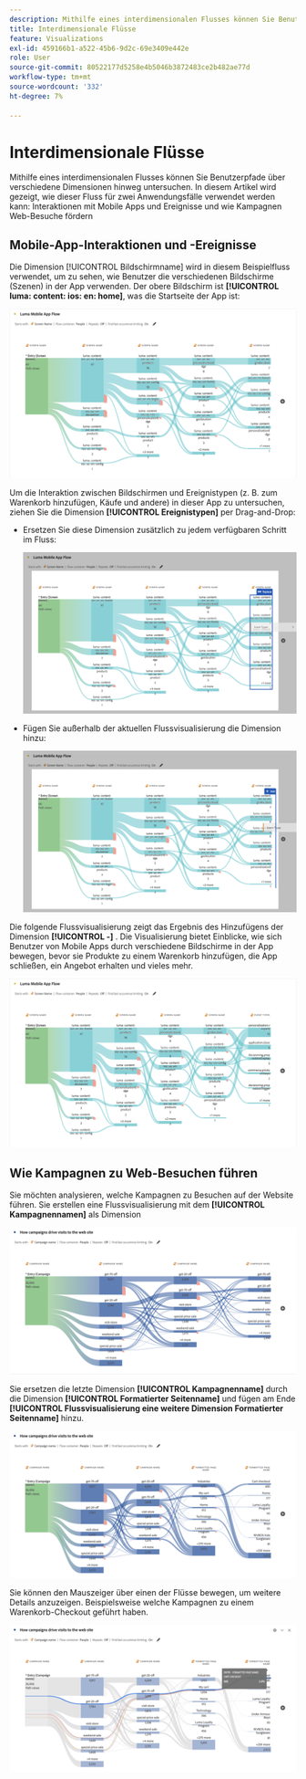 ```yaml
---
description: Mithilfe eines interdimensionalen Flusses können Sie Benutzerpfade über verschiedene Dimensionen hinweg untersuchen.
title: Interdimensionale Flüsse
feature: Visualizations
exl-id: 459166b1-a522-45b6-9d2c-69e3409e442e
role: User
source-git-commit: 80522177d5258e4b5046b3872483ce2b482ae77d
workflow-type: tm+mt
source-wordcount: '332'
ht-degree: 7%

---
```


# Interdimensionale Flüsse

Mithilfe eines interdimensionalen Flusses können Sie Benutzerpfade über verschiedene Dimensionen hinweg untersuchen. In diesem Artikel wird gezeigt, wie dieser Fluss für zwei Anwendungsfälle verwendet werden kann: Interaktionen mit Mobile Apps und Ereignisse und wie Kampagnen Web-Besuche fördern

<!--
A dimension label at the top of each Flow column makes using multiple dimensions in a flow visualization more intuitive:

![An intero-dimensional flow highlighting multiple dimensions including Product, Page, OS version, and Time Spent.](assets/flow.png)
-->

## Mobile-App-Interaktionen und -Ereignisse

Die Dimension [!UICONTROL Bildschirmname] wird in diesem Beispielfluss verwendet, um zu sehen, wie Benutzer die verschiedenen Bildschirme (Szenen) in der App verwenden. Der obere Bildschirm ist **[!UICONTROL luma: content: ios: en: home]**, was die Startseite der App ist:

![Ein Fluss, der das hinzugefügte Element anzeigt.](assets/flowapp.png)

Um die Interaktion zwischen Bildschirmen und Ereignistypen (z. B. zum Warenkorb hinzufügen, Käufe und andere) in dieser App zu untersuchen, ziehen Sie die Dimension **[!UICONTROL Ereignistypen]** per Drag-and-Drop:

* Ersetzen Sie diese Dimension zusätzlich zu jedem verfügbaren Schritt im Fluss:

  ![Ein Fluss, der die Seitendimension anzeigt, die in mehrere Bereiche gezogen wurde.](assets/flowapp-replace.png)

* Fügen Sie außerhalb der aktuellen Flussvisualisierung die Dimension hinzu:

  ![Ein Fluss, der die Seitendimension zeigt, die an den Leerraum am Ende gezogen wurde.](assets/flowapp-add.png)

Die folgende Flussvisualisierung zeigt das Ergebnis des Hinzufügens der Dimension **[!UICONTROL -]** . Die Visualisierung bietet Einblicke, wie sich Benutzer von Mobile Apps durch verschiedene Bildschirme in der App bewegen, bevor sie Produkte zu einem Warenkorb hinzufügen, die App schließen, ein Angebot erhalten und vieles mehr.

![Ein Fluss, der die Ergebnisse der Seitendimension oben in der Liste anzeigt.](assets/flowapp-result.png)

## Wie Kampagnen zu Web-Besuchen führen

Sie möchten analysieren, welche Kampagnen zu Besuchen auf der Website führen. Sie erstellen eine Flussvisualisierung mit dem **[!UICONTROL Kampagnennamen]** als Dimension

![Dimension Fluss-Web-Kampagnenname ](assets/flowweb.png)

Sie ersetzen die letzte Dimension **[!UICONTROL Kampagnenname]** durch die Dimension **[!UICONTROL Formatierter Seitenname]** und fügen am Ende **[!UICONTROL Flussvisualisierung eine weitere Dimension Formatierter Seitenname]** hinzu.

![Fluss-Web-Kampagnenname und Web-Seiten-Dimension](assets/flowweb-replace.png)

Sie können den Mauszeiger über einen der Flüsse bewegen, um weitere Details anzuzeigen. Beispielsweise welche Kampagnen zu einem Warenkorb-Checkout geführt haben.

![Fluss-Web-Kampagnenname und -Web-Seiten-Dimension-Mauszeiger](assets/flowweb-hover.png)
